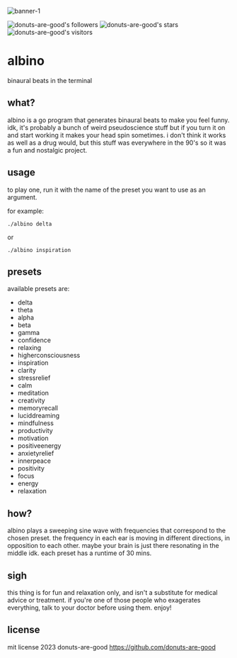 ![banner-1](https://user-images.githubusercontent.com/96031819/233849914-7ac4e528-dd40-4e29-9803-7e9edd91a63c.png)

![donuts-are-good's followers](https://img.shields.io/github/followers/donuts-are-good?&color=555&style=for-the-badge&label=followers) ![donuts-are-good's stars](https://img.shields.io/github/stars/donuts-are-good?affiliations=OWNER%2CCOLLABORATOR&color=555&style=for-the-badge) ![donuts-are-good's visitors](https://komarev.com/ghpvc/?username=donuts-are-good&color=555555&style=for-the-badge&label=visitors)

# albino 

binaural beats in the terminal


## what?

albino is a go program that generates binaural beats to make you feel funny. idk, it's probably a bunch of weird pseudoscience stuff but if you turn it on and start working it makes your head spin sometimes. i don't think it works as well as a drug would, but this stuff was everywhere in the 90's so it was a fun and nostalgic project.

## usage

to play one, run it with the name of the preset you want to use as an argument. 

for example:

```
./albino delta
```

or 

```
./albino inspiration
```

## presets

available presets are:

-  delta
-  theta
-  alpha
-  beta
-  gamma
-  confidence
-  relaxing
-  higherconsciousness
-  inspiration
-  clarity
-  stressrelief
-  calm
-  meditation
-  creativity
-  memoryrecall
-  luciddreaming
-  mindfulness
-  productivity
-  motivation
-  positiveenergy
-  anxietyrelief
-  innerpeace
-  positivity
-  focus
-  energy
-  relaxation

## how?

albino plays a sweeping sine wave with frequencies that correspond to the chosen preset. the frequency in each ear is moving in different directions, in opposition to each other. maybe your brain is just there resonating in the middle idk. each preset has a runtime of 30 mins.

## sigh

this thing is for fun and relaxation only, and isn't a substitute for medical advice or treatment. if you're one of those people who exagerates everything, talk to your doctor before using them. enjoy!


## license
mit license 2023 donuts-are-good https://github.com/donuts-are-good
